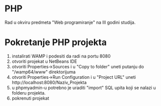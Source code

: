 # PHP
Rad u okviru predmeta "Web programiranje" na III godini studija. 


# Pokretanje PHP projekta

1) instalirati WAMP i podesiti da radi na portu 8080
2) otvoriti projekat u NetBeans IDE
3) otvoriti Properties->Sources i u "Copy to folder" uneti putanju do "/wamp64/www" direktorijuma
4) otvoriti Properties->Run Configuration i u "Project URL" uneti  http://localhost:8080/Naziv_Projekta
5) u phpmyadmin-u potrebno je uraditi "import" SQL upita koji se nalazi u folderu projekta.
6) pokrenuti projekat
